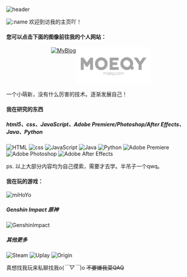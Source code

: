 ![header]()

<img src="https://count.getloli.com/get/@MqyGalaxy?theme=moebooru" alt=":name" />
欢迎到访我的主页吖！

#### 您可以点击下面的图像前往我的个人网站：

<div style="display: flex; flex-wrap: wrap; justify-content: center;">
  <a href="https://blog.moeqy.com/"><img src="https://cdn.jsdelivr.net/gh/MqyGalaxy/MyBlog@latest/images/blogLOGO.png" alt="MyBlog" width= "200px"></a>
  <a href="https://moeqy.com/"><img src="Image/LOGO_header3.png" alt="MoeQY" width="200px"></a>
</div>

一个小萌新，没有什么厉害的技术。逐渐发展自己！

#### 我在研究的东西

##### html5、css、JavaScript、Adobe Premiere/Photoshop/After Effects、Java、Python

![HTML](https://img.shields.io/badge/-HTML-orange?style=for-the-badge&logo=html5&logoColor=fff)
![css](https://img.shields.io/badge/-css-blue?style=for-the-badge&logo=css3&logoColor=fff)
![JavaScript](https://img.shields.io/badge/-JavaScript-f7e018?style=for-the-badge&logo=javascript&logoColor=000)
![Java](https://img.shields.io/badge/-Java-DC143C?style=for-the-badge&logoColor=000)
![Python](https://img.shields.io/badge/-Python-4169E1?style=for-the-badge&logo=python&logoColor=fff)
![Adobe Premiere](https://img.shields.io/badge/-Adobe%20Premiere-CC00FF?style=for-the-badge&logo=adobepremierepro&logoColor=fff)
![Adobe Photoshop](https://img.shields.io/badge/-Adobe%20Photoshop-00BFFF?style=for-the-badge&logo=adobephotoshop&logoColor=fff)
![Adobe After Effects](https://img.shields.io/badge/-Adobe%20After%20Effects-DA70D6?style=for-the-badge&logo=adobeaftereffects&logoColor=fff)

ps. 以上大部分内容均为自己摸索，需要才去学。半吊子一个qwq。

#### 我在玩的游戏：

![miHoYo](https://img.shields.io/badge/-miHoYo-1E90FF?style=for-the-badge&&logoColor=fff)
##### Genshin Impact 原神
<img src="https://genshin-card.getloli.com/rand/82609806.png" alt="GenshinImpact" />

##### 其他更多

![Steam](https://img.shields.io/badge/-Steam-191970?style=for-the-badge&logo=steam&logoColor=fff)
![Uplay](https://img.shields.io/badge/-Uplay-1E90FF?style=for-the-badge&logo=ubisoft&logoColor=fff)
![Origin](https://img.shields.io/badge/-Origin-F56C2D?style=for-the-badge&logo=origin&logoColor=fff)

真想找我玩来私聊找我o(*￣▽￣*)o ~~不要嫌我菜QAQ~~
